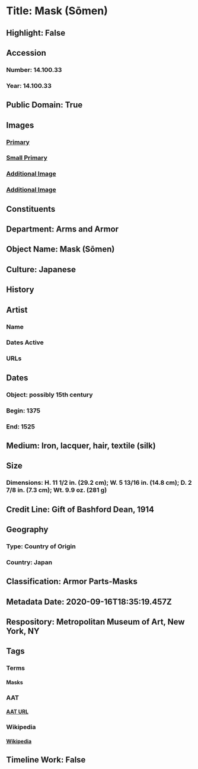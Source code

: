 # Title: Mask (Sōmen)
## Highlight: False
## Accession
### Number: 14.100.33
### Year: 14.100.33
## Public Domain: True
## Images
### [Primary](https://images.metmuseum.org/CRDImages/aa/original/LC-14_100_33-002.jpg)
### [Small Primary](https://images.metmuseum.org/CRDImages/aa/web-large/LC-14_100_33-002.jpg)
### [Additional Image](https://images.metmuseum.org/CRDImages/aa/original/LC-14_100_33-003.jpg)
### [Additional Image](https://images.metmuseum.org/CRDImages/aa/original/2793.jpg)
## Constituents
## Department: Arms and Armor
## Object Name: Mask (Sōmen)
## Culture: Japanese
## History
## Artist
### Name
### Dates Active
### URLs
## Dates
### Object: possibly 15th century
### Begin: 1375
### End: 1525
## Medium: Iron, lacquer, hair, textile (silk)
## Size
### Dimensions: H. 11 1/2 in. (29.2 cm); W. 5 13/16 in. (14.8 cm); D. 2 7/8 in. (7.3 cm); Wt. 9.9 oz. (281 g)
## Credit Line: Gift of Bashford Dean, 1914
## Geography
### Type: Country of Origin
### Country: Japan
## Classification: Armor Parts-Masks
## Metadata Date: 2020-09-16T18:35:19.457Z
## Respository: Metropolitan Museum of Art, New York, NY
## Tags
### Terms
#### Masks
### AAT
#### [AAT URL](http://vocab.getty.edu/page/aat/300262834)
### Wikipedia
#### [Wikipedia]()
## Timeline Work: False